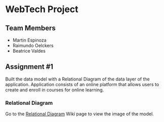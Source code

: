 # WebTech Project

## Team Members
- Martin Espinoza    
- Raimundo Oelckers
- Beatrice Valdes

## Assignment #1 
Built the data model with a Relational Diagram of the data layer of the application. Application consists of an online platform that allows users to create and enroll in courses for online learning.

### Relational Diagram
Go to the [Relational Diagram](https://github.com/ICC4103-202420-WebTech/project-bmr/wiki/Relational-Diagram) Wiki page to view the image of the model. 
